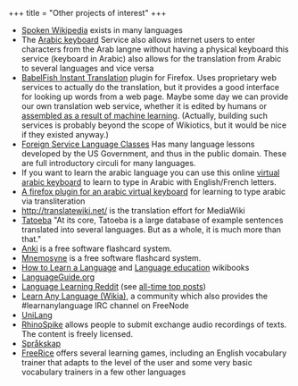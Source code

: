 +++
title = "Other projects of interest"
+++

  - [Spoken
    Wikipedia](http://en.wikipedia.org/wiki/Wikipedia:WikiProject_Spoken_Wikipedia)
    exists in many languages
  - The [Arabic
    keyboard](http://www.clavier-arabe-pro.com/arabic-keyboard.php)
    Service also allows internet users to enter characters from the Arab
    langne without having a physical keyboard this service (keyboard in
    Arabic) also allows for the translation from Arabic to several
    languages and vice versa
  - [BabelFish Instant
    Translation](https://addons.mozilla.org/en-US/firefox/addon/7004)
    plugin for Firefox. Uses proprietary web services to actually do the
    translation, but it provides a good interface for looking up words
    from a web page. Maybe some day we can provide our own translation
    web service, whether it is edited by humans or [assembled as a
    result of machine
    learning](http://michaelnielsen.org/blog/implementing-statistical-machine-translation-using-mapreduce/).
    (Actually, building such services is probably beyond the scope of
    Wikiotics, but it would be nice if they existed anyway.) 
  - [Foreign Service Language
    Classes](http://fsi-language-courses.org/Content.php) Has many
    language lessons developed by the US Government, and thus in the
    public domain. These are full introductory circuli for many
    languages.
  - If you want to learn the arabic language you can use this online
    [virtual arabic keyboard](http://www.arabickeyboard360.com) to learn
    to type in Arabic with English/French letters.
  - [A firefox plugin for an arabic virtual
    keyboard](https://addons.mozilla.org/en-US/firefox/addon/arabic-keyboard-clavier-arabe/)
    for learning to type arabic via transliteration
  - <http://translatewiki.net/> is the translation effort for MediaWiki
  - [Tatoeba](http://tatoeba.org/) "At its core, Tatoeba is a large
    database of example sentences translated into several languages. But
    as a whole, it is much more than that."
  - [Anki](http://ichi2.net/anki/) is a free software flashcard system.
  - [Mnemosyne](http://www.mnemosyne-proj.org/) is a free software
    flashcard system.
  - [How to Learn a
    Language](http://en.wikibooks.org/wiki/How_to_Learn_a_Language) and
    [Language
    education](http://en.wikibooks.org/wiki/Category:Language_education)
    wikibooks
  - [LanguageGuide.org](http://languageguide.org/)
  - [Language Learning
    Reddit](http://www.reddit.com/r/languagelearning/) (see [all-time
    top posts](http://www.reddit.com/r/languagelearning/top/?t=all))
  - [Learn Any Language
    (Wikia)](http://learnanylanguage.wikia.com/wiki/Learn_Any_Language),
    a community which also provides the \#learnanylanguage IRC channel
    on FreeNode
  - [UniLang](http://www.unilang.org/)
  - [RhinoSpike](http://rhinospike.com/) allows people to submit
    exchange audio recordings of texts. The content is freely licensed.
  - [Språkskap](http://www.tii.se/projects/sprakskap)
  - [FreeRice](http://freerice.com/category) offers several learning
    games, including an English vocabulary trainer that adapts to the
    level of the user and some very basic vocabulary trainers in a few
    other languages
